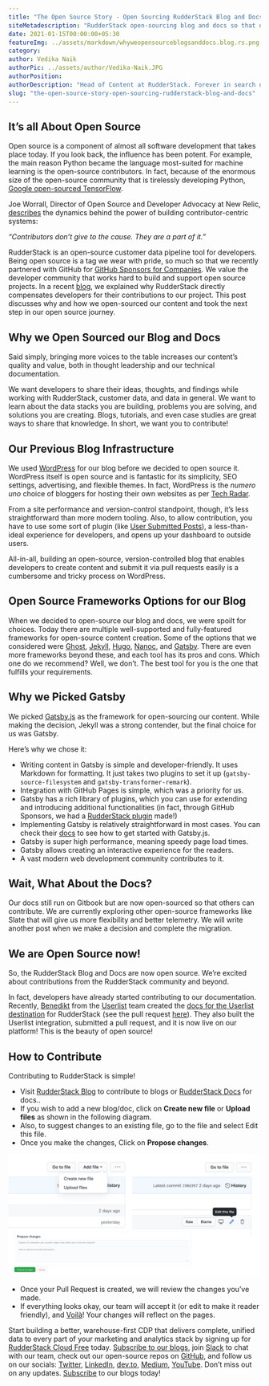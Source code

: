 ```yaml
---
title: "The Open Source Story - Open Sourcing RudderStack Blog and Docs"
siteMetadescription: "RudderStack open-sourcing blog and docs so that developers can contribute to RudderStack blog and documentation via GitHub."
date: 2021-01-15T00:00:00+05:30
featureImg: ../assets/markdown/whyweopensourceblogsanddocs.blog.rs.png
category: 
author: Vedika Naik
authorPic: ../assets/author/Vedika-Naik.JPG
authorPosition: 
authorDescription: "Head of Content at RudderStack. Forever in search of new technologies, trends, and ideas."
slug: "the-open-source-story-open-sourcing-rudderstack-blog-and-docs"
---
```


## It’s all About Open Source

Open source is a component of almost all software development that takes place today. If you look back, the influence has been potent. For example, the main reason Python became the language most-suited for machine learning is the open-source contributors. In fact, because of the enormous size of the open-source community that is tirelessly developing Python, [Google open-sourced TensorFlow](https://www.wired.com/2015/11/google-open-sources-its-artificial-intelligence-engine/). 

Joe Worrall, Director of Open Source and Developer Advocacy at New Relic, [describes](https://blog.newrelic.com/product-news/contributor-centric-systems/) the dynamics behind the power of building contributor-centric systems: 

_“Contributors don’t give to the cause. They are a part of it.”_

RudderStack is an open-source customer data pipeline tool for developers. Being open source is a tag we wear with pride, so much so that we recently partnered with GitHub for [GitHub Sponsors for Companies](https://github.com/sponsors). We value the developer community that works hard to build and support open source projects. In a recent [blog](https://rudderstack.com/blog/RudderStack-gitHub-sponsors-making-open-source-more-sustainable-for-developers), we explained why RudderStack directly compensates developers for their contributions to our project. This post discusses why and how we open-sourced our content and took the next step in our open source journey.


## Why we Open Sourced our Blog and Docs

Said simply, bringing more voices to the table increases our content’s quality and value, both in thought leadership and our technical documentation. 

We want developers to share their ideas, thoughts, and findings while working with RudderStack, customer data, and data in general. We want to learn about the data stacks you are building, problems you are solving, and solutions you are creating. Blogs, tutorials, and even case studies are great ways to share that knowledge.  In short, we want you to contribute!


## Our Previous Blog Infrastructure

We used [WordPress](https://wordpress.org/) for our blog before we decided to open source it. WordPress itself is open source and is fantastic for its simplicity, SEO settings, advertising, and flexible themes. In fact, WordPress is the _numero uno_ choice of bloggers for hosting their own websites as per [Tech Radar](https://www.techradar.com/in/best/cms). 

From a site performance and version-control standpoint, though, it’s less straightforward than more modern tooling. Also, to allow contribution, you have to use some sort of plugin (like [User Submitted Posts](https://wordpress.org/plugins/user-submitted-posts/)), a less-than-ideal experience for developers, and opens up your dashboard to outside users. 

All-in-all, building an open-source, version-controlled blog that enables developers to create content and submit it via pull requests easily is a cumbersome and tricky process on WordPress.


## Open Source Frameworks Options for our Blog

When we decided to open-source our blog and docs, we were spoilt for choices. Today there are multiple well-supported and fully-featured frameworks for open-source content creation. Some of the options that we considered were  [Ghost](https://ghost.org/features/), [Jekyll](https://jekyllrb.com/), [Hugo](https://gohugo.io/), [Nanoc](https://nanoc.ws/), and [Gatsby](https://www.gatsbyjs.com/). There are even more frameworks beyond these,  and each tool has its pros and cons. Which one do we recommend? Well, we don’t. The best tool for you is the one that fulfills your requirements.


## Why we Picked Gatsby

We picked [Gatsby.js](https://www.gatsbyjs.com/docs) as the framework for open-sourcing our content. While making the decision, Jekyll was a strong contender, but the final choice for us was Gatsby. 

Here’s why we chose it:



*   Writing content in Gatsby is simple and developer-friendly. It uses Markdown for formatting. It just takes two plugins to set it up (`gatsby-source-filesystem` and `gatsby-transformer-remark`). 
*   Integration with GitHub Pages is simple, which was a priority for us.
*   Gatsby has a rich library of plugins, which you can use for extending and introducing additional functionalities (in fact, through GitHub Sponsors, we had a [RudderStack plugin](https://www.gatsbyjs.com/plugins/gatsby-plugin-rudderstack/) made!)
*   Implementing Gatsby is relatively straightforward in most cases. You can check their [docs](https://www.gatsbyjs.com/docs/quick-start/) to see how to get started with Gatsby.js.
*   Gatsby is super high performance, meaning speedy page load times.
*   Gatsby allows creating an interactive experience for the readers.
*   A vast modern web development community contributes to it.


## Wait, What About the Docs?

Our docs still run on Gitbook but are now open-sourced so that others can contribute. We are currently exploring other open-source frameworks like Slate that will give us more flexibility and better telemetry. We will write another post when we make a decision and complete the migration. 


## We are Open Source now!

So, the RudderStack Blog and Docs are now open source. We’re excited about contributions from the RudderStack community and beyond. 

In fact, developers have already started contributing to our documentation. Recently, [Benedikt](https://github.com/benedikt) from the [Userlist](https://userlist.com/) team created the [docs for the Userlist destination](https://docs.rudderstack.com/destinations/userlist) for RudderStack (see the pull request [here](https://github.com/rudderlabs/rudderstack-docs/pull/12)). They also built the Userlist integration, submitted a pull request, and it is now live on our platform!  This is the beauty of open source!


## How to Contribute

Contributing to RudderStack is simple!



*   Visit [RudderStack Blog](https://github.com/rudderlabs/rudder-blog/tree/main/content/blog) to contribute to blogs or [RudderStack Docs](https://github.com/rudderlabs/rudderstack-docs) for docs..
*   If you wish to add a new blog/doc, click on **Create new file** or **Upload files** as shown in the following diagram.
*   Also, to suggest changes to an existing file, go to the file and select Edit this file.
*   Once you make the changes, Click on **Propose changes**.




![How to contribute to RudderStack blog and Docs](../assets/markdown/opensourcingbloganddocs.png)




*   Once your Pull Request is created, we will review the changes you’ve made.
*   If everything looks okay, our team will accept it (or edit to make it reader friendly), and [Voilà](https://www.merriam-webster.com/dictionary/voil%C3%A0)! Your changes will reflect on the pages.

Start building a better, warehouse-first CDP that delivers complete, unified data to every part of your marketing and analytics stack by signing up for [RudderStack Cloud Free](https://app.rudderlabs.com/signup?type=freetrial) today. [Subscribe to our blogs](https://rudderstack.com/blog/), join [Slack](https://resources.rudderstack.com/join-rudderstack-slack) to chat with our team, check out our open-source repos on [GitHub](https://github.com/rudderlabs), and follow us on our socials: [Twitter](https://twitter.com/RudderStack), [LinkedIn](https://www.linkedin.com/company/rudderlabs/), [dev.to](http://dev.to/), [Medium](https://rudderstack.medium.com/), [YouTube](https://www.youtube.com/channel/UCgV-B77bV_-LOmKYHw8jvBw). Don’t miss out on any updates. [Subscribe](https://rudderstack.com/blog/) to our blogs today!
